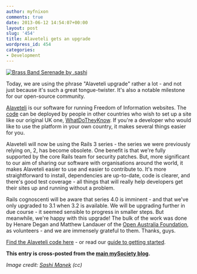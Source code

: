 ```yaml
---
author: myfnixon
comments: true
date: 2013-06-12 14:54:07+00:00
layout: post
slug: '454'
title: Alaveteli gets an upgrade
wordpress_id: 454
categories:
- Development
---
```


[![Brass Band Serenade by .sashi](http://blogs.mysociety.org/mysociety/files/2013/06/2319053387_eb231d4a60_z.jpg)](http://www.flickr.com/photos/sashimanek/2319053387/)

Today, we are using the phrase "Alaveteli upgrade" rather a lot - and not just because it's such a great tongue-twister. It's also a notable milestone for our open-source community.

[Alaveteli](http://www.alaveteli.org/) is our software for running Freedom of Information websites. The [code](https://github.com/mysociety/alaveteli/) can be deployed by people in other countries who wish to set up a site like our original UK one, [WhatDoTheyKnow](http://www.whatdotheyknow.com). If you're a developer who would like to use the platform in your own country, it makes several things easier for you.

Alaveteli will now be using the Rails 3 series - the series we were previously relying on, 2, has become obsolete. One benefit is that we're fully supported by the core Rails team for security patches. But, more significant to our aim of sharing our software with organisations around the world, it makes Alaveteli easier to use and easier to contribute to. It's more straightforward to install, dependencies are up-to-date, code is clearer, and there's good test coverage - all things that will really help developers get their sites up and running without a problem.

Rails cognoscenti will be aware that series 4.0 is imminent - and that we've only upgraded to 3.1 when 3.2 is available. We will be upgrading further in due course - it seemed sensible to progress in smaller steps. But meanwhile, we're happy with this upgrade! The bulk of the work was done by Henare Degan and Matthew Landauer of the [Open Australia Foundation](http://www.openaustraliafoundation.org.au/), as volunteers - and we are immensely grateful to them. Thanks, guys.

[Find the Alaveteli code here](https://github.com/mysociety/alaveteli/) - or read our [guide to getting started](https://github.com/mysociety/alaveteli/wiki/Getting-started).

**This entry is cross-posted from the [main mySociety blog](http://www.mysociety.org/2013/06/04/alaveteli-gets-an-upgrade/).**

_Image credit: [Sashi Manek](http://www.flickr.com/photos/sashimanek/2319053387/) (cc)_
